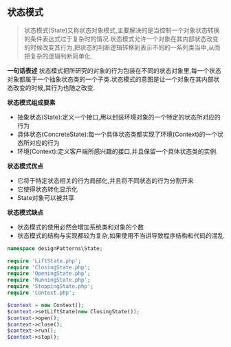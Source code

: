 ## 状态模式

> 状态模式(State)又称状态对象模式,主要解决的是当控制一个对象状态转换的条件表达式过于复杂时的情况.状态模式允许一个对象在其内部状态改变的时候改变其行为,把状态的判断逻辑转移到表示不同的一系列类当中,从而把复杂的逻辑判断简单化.

**一句话表述** 状态模式把所研究的对象的行为包装在不同的状态对象里,每一个状态对象都属于一个抽象状态类的一个子类.状态模式的意图是让一个对象在其内部状态改变的时候,其行为也随之改变.


**状态模式组成要素**

- 抽象状态(State):定义一个接口,用以封装环境对象的一个特定的状态所对应的行为
- 具体状态(ConcreteState):每一个具体状态类都实现了环境(Context)的一个状态所对应的行为
- 环境(Context):定义客户端所感兴趣的接口,并且保留一个具体状态类的实例.


**状态模式优点**

- 它将于特定状态相关的行为局部化,并且将不同状态的行为分割开来
- 它使得状态转化显示化
- State对象可以被共享

**状态模式缺点**

- 状态模式的使用必然会增加系统类和对象的个数
- 状态模式的结构与实现都较为复杂,如果使用不当讲导致程序结构和代码的混乱

```php
namespace designPatterns\State;

require 'LiftState.php';
require 'ClosingState.php';
require 'OpeningState.php';
require 'RunningState.php';
require 'StoppingState.php';
require 'Context.php';

$context = new Context();
$context->setLiftState(new ClosingState());
$context->open();
$context->close();
$context->run();
$context->stop();
```


